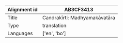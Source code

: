 |Alignment id | AB3CF3413
| --- | --- 
|Title | Candrakīrti: Madhyamakāvatāra 
|Type | translation
|Languages | ['en', 'bo']